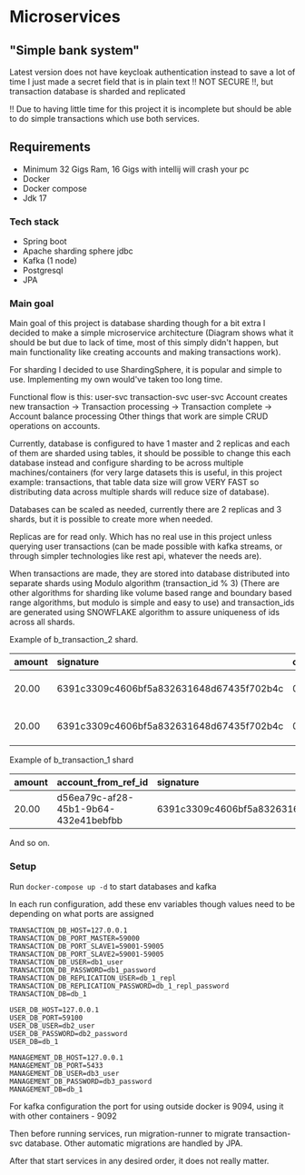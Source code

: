 # Microservices

## "Simple bank system"

Latest version does not have keycloak authentication
instead to save a lot of time I just made a secret field that is in plain text
!! NOT SECURE !!, but transaction database is sharded and replicated

!! Due to having little time for this project it is incomplete
but should be able to do simple transactions which use both services.

## Requirements

 - Minimum 32 Gigs Ram, 16 Gigs with intellij will crash your pc
 - Docker
 - Docker compose
 - Jdk 17

### Tech stack

- Spring boot
- Apache sharding sphere jdbc
- Kafka (1 node)
- Postgresql
- JPA

### Main goal

Main goal of this project is database sharding though for a bit extra I decided to make a 
simple microservice architecture (Diagram shows what it should be but due to lack of time, most of this simply didn't happen, but 
main functionality like creating accounts and making transactions work).

For sharding I decided to use ShardingSphere, it is popular and simple to use. Implementing my own would've taken too long time. 

Functional flow is this:
user-svc                         transaction-svc                user-svc
Account creates new transaction -> Transaction processing -> Transaction complete -> Account balance processing
Other things that work are simple CRUD operations on accounts.

Currently, database is configured to have 1 master and 2 replicas and
each of them are sharded using tables, it should be possible to change this
each database instead and configure sharding to be across multiple machines/containers (for very large datasets 
this is useful, in this project example: transactions, that table data size will grow VERY FAST so distributing data across
multiple shards will reduce size of database).

Databases can be scaled as needed, currently there are 2 replicas and 3 shards, but it is
possible to create more when needed.

Replicas are for read only. Which has no real use in this project unless querying user transactions (can be made possible with kafka streams, 
or through simpler technologies like rest api, whatever the needs are).

When transactions are made, they are stored into database distributed into separate shards using Modulo algorithm
(transaction_id % 3) (There are other algorithms for sharding like volume based range and boundary based range algorithms, but modulo is simple and easy to use) and transaction_ids are generated using SNOWFLAKE algorithm to assure uniqueness of ids across all shards.

Example of b_transaction_2 shard.

| amount | signature | currency\_id\_ref | transaction\_type | datetime | completed | transaction\_id | account\_from\_ref\_id | account\_to\_ref\_id |
| :--- | :--- | :--- | :--- | :--- | :--- | :--- | :--- | :--- |
| 20.00 | 6391c3309c4606bf5a832631648d67435f702b4c | 0 | 1 | 2023-06-09 18:26:23.896924 | 2023-06-09 18:26:23.906630 | 873980478783225857 | d56ea79c-af28-45b1-9b64-432e41bebfbb | 8b9ba8e7-c8ed-4146-a3a1-b63d2711dfbc |
| 20.00 | 6391c3309c4606bf5a832631648d67435f702b4c | 0 | 1 | 2023-06-09 18:26:24.633946 | 2023-06-09 18:26:24.638181 | 873980481832484864 | d56ea79c-af28-45b1-9b64-432e41bebfbb | 8b9ba8e7-c8ed-4146-a3a1-b63d2711dfbc |

Example of b_transaction_1 shard

| amount | account\_from\_ref\_id | signature | currency\_id\_ref | account\_to\_ref\_id | transaction\_type | datetime | completed | transaction\_id |
| :--- | :--- | :--- | :--- | :--- | :--- | :--- | :--- | :--- |
| 20.00 | d56ea79c-af28-45b1-9b64-432e41bebfbb | 6391c3309c4606bf5a832631648d67435f702b4c | 0 | 8b9ba8e7-c8ed-4146-a3a1-b63d2711dfbc | 1 | 2023-06-09 01:19:55.993604 | 2023-06-09 01:19:55.997918 | 873722160374349825 |

And so on.

### Setup

Run ```docker-compose up -d``` to start databases and kafka

In each run configuration, add these env variables
though values need to be depending on what ports are assigned
```dotenv
TRANSACTION_DB_HOST=127.0.0.1
TRANSACTION_DB_PORT_MASTER=59000
TRANSACTION_DB_PORT_SLAVE1=59001-59005
TRANSACTION_DB_PORT_SLAVE2=59001-59005
TRANSACTION_DB_USER=db1_user
TRANSACTION_DB_PASSWORD=db1_password
TRANSACTION_DB_REPLICATION_USER=db_1_repl
TRANSACTION_DB_REPLICATION_PASSWORD=db_1_repl_password
TRANSACTION_DB=db_1

USER_DB_HOST=127.0.0.1
USER_DB_PORT=59100
USER_DB_USER=db2_user
USER_DB_PASSWORD=db2_password
USER_DB=db_1

MANAGEMENT_DB_HOST=127.0.0.1
MANAGEMENT_DB_PORT=5433
MANAGEMENT_DB_USER=db3_user
MANAGEMENT_DB_PASSWORD=db3_password
MANAGEMENT_DB=db_1
```
For kafka configuration the port for using outside docker is 9094, using it with other containers - 9092

Then before running services, run migration-runner to migrate transaction-svc database.
Other automatic migrations are handled by JPA. 

After that start services in any desired order, it does not really matter.
